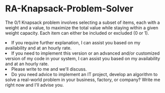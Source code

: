 # RA-Knapsack-Problem-Solver
The 0/1 Knapsack problem involves selecting a subset of items, each with a weight and a value, to maximize the total value while staying within a given weight capacity. Each item can either be included or excluded (0 or 1).

<li>If you require further explanation, I can assist you based on my availability and at an hourly rate.</li>

<li>If you need to implement this version or an advanced and/or customized version of my code in your system, I can assist you based on my availability and at an hourly rate.</li>

<li>Please write to me and we'll discuss.</li>

<li>Do you need advice to implement an IT project, develop an algorithm to solve a real-world problem in your business, factory, or company?
Write me right now and I'll advise you.</li>
